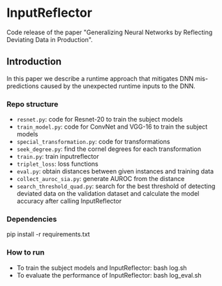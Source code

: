 # InputReflector

Code release of the paper "Generalizing Neural Networks by Reflecting Deviating Data in Production".

## Introduction

In this paper we describe a runtime approach that mitigates
DNN mis-predictions caused by the unexpected runtime inputs to
the DNN.

### Repo structure
- `resnet.py`: code for Resnet-20 to train the subject models
- `train_model.py`: code for ConvNet and VGG-16 to train the subject models
- `special_transformation.py`: code for transformations
- `seek_degree.py`: find the cornel degrees for each transformation
- `train.py`: train inputreflector
- `triplet_loss`: loss functions
- `eval.py`: obtain distances between given instances and training data
- `collect_auroc_sia.py`: generate AUROC from the distance
- `search_threshold_quad.py`: search for the best threshold of detecting deviated data on the validation dataset and calculate the model accuracy after calling InputReflector

### Dependencies
pip install -r requirements.txt

### How to run

- To train the subject models and InputReflector: bash log.sh
- To evaluate the performance of InputReflector: bash log_eval.sh